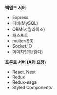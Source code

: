 
**백엔드 서버**

- Express
- 디비(MySQL)
- ORM(시퀄라이즈)
- 패스포트
- multer(S3)
- Socket.IO
- 이미지압축(람다)

**프론트 서버 (API 요청)**

- React, Next
- Redux
- Redux-saga
- Styled Components
